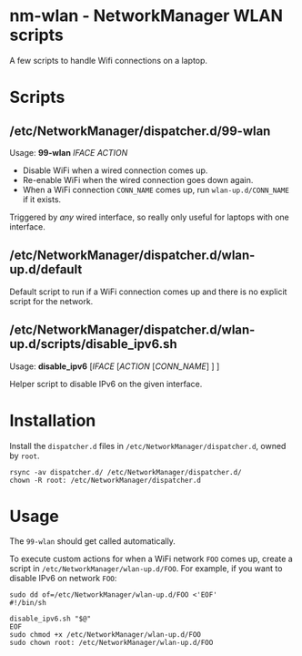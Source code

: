 # nm-wlan - NetworkManager WLAN scripts

A few scripts to handle Wifi connections on a laptop.

# Scripts

## /etc/NetworkManager/dispatcher.d/99-wlan

Usage: **99-wlan** *IFACE* *ACTION*

 * Disable WiFi when a wired connection comes up.
 * Re-enable WiFi when the wired connection goes down again.
 * When a WiFi connection `CONN_NAME` comes up, run `wlan-up.d/CONN_NAME` if it exists.

Triggered by *any* wired interface, so really only useful for laptops with one interface.

## /etc/NetworkManager/dispatcher.d/wlan-up.d/default

Default script to run if a WiFi connection comes up and there is no explicit script for the network.

## /etc/NetworkManager/dispatcher.d/wlan-up.d/scripts/disable_ipv6.sh

Usage: **disable_ipv6** [*IFACE* [*ACTION* [*CONN_NAME*] ] ]

Helper script to disable IPv6 on the given interface.

# Installation

Install the `dispatcher.d` files in `/etc/NetworkManager/dispatcher.d`, owned by `root`.

```
rsync -av dispatcher.d/ /etc/NetworkManager/dispatcher.d/
chown -R root: /etc/NetworkManager/dispatcher.d
```

# Usage

The `99-wlan` should get called automatically.

To execute custom actions for when a WiFi network `FOO` comes up, create a script in `/etc/NetworkManager/wlan-up.d/FOO`. For example, if you want to disable IPv6 on network `FOO`:

```
sudo dd of=/etc/NetworkManager/wlan-up.d/FOO <'EOF'
#!/bin/sh

disable_ipv6.sh "$@"
EOF
sudo chmod +x /etc/NetworkManager/wlan-up.d/FOO
sudo chown root: /etc/NetworkManager/wlan-up.d/FOO
```
